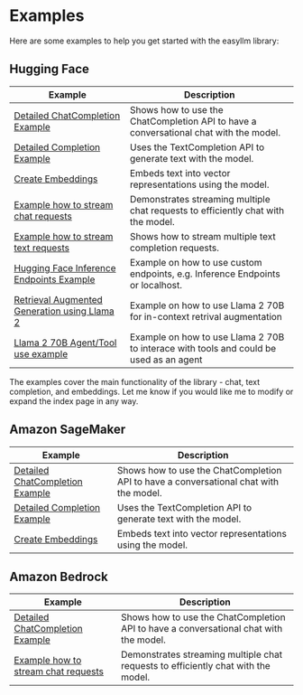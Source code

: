# Examples

Here are some examples to help you get started with the easyllm library:

## Hugging Face

| Example                                                                 | Description                                                                            |
| ----------------------------------------------------------------------- | -------------------------------------------------------------------------------------- |
| [Detailed ChatCompletion Example](chat-completion-api)                  | Shows how to use the ChatCompletion API to have a conversational chat with the model.  |
| [Detailed Completion Example](text-completion-api)                      | Uses the TextCompletion API to generate text with the model.                           |
| [Create Embeddings](get-embeddings)                                     | Embeds text into vector representations using the model.                               |
| [Example how to stream chat requests](stream-chat-completions)          | Demonstrates streaming multiple chat requests to efficiently chat with the model.      |
| [Example how to stream text requests](stream-text-completions)          | Shows how to stream multiple text completion requests.                                 |
| [Hugging Face Inference Endpoints Example](inference-endpoints-example) | Example on how to use custom endpoints, e.g. Inference Endpoints or localhost.         |
| [Retrieval Augmented Generation using Llama 2](llama2-rag-example)      | Example on how to use Llama 2 70B for in-context retrival augmentation                 |
| [Llama 2 70B Agent/Tool use example ](llama2-agent-example)             | Example on how to use Llama 2 70B to interace with tools and could be used as an agent |

The examples cover the main functionality of the library - chat, text completion, and embeddings. Let me know if you would like me to modify or expand the index page in any way.

## Amazon SageMaker

| Example                                                          | Description                                                                           |
| ---------------------------------------------------------------- | ------------------------------------------------------------------------------------- |
| [Detailed ChatCompletion Example](sagemaker-chat-completion-api) | Shows how to use the ChatCompletion API to have a conversational chat with the model. |
| [Detailed Completion Example](sagemaker-text-completion-api)     | Uses the TextCompletion API to generate text with the model.                          |
| [Create Embeddings](sagemaker-get-embeddings)                    | Embeds text into vector representations using the model.                              |

## Amazon Bedrock

| Example                                                          | Description                                                                           |
| ---------------------------------------------------------------- | ------------------------------------------------------------------------------------- |
| [Detailed ChatCompletion Example](sagemaker-chat-completion-api) | Shows how to use the ChatCompletion API to have a conversational chat with the model. |
| [Example how to stream chat requests](stream-chat-completions)   | Demonstrates streaming multiple chat requests to efficiently chat with the model.     |